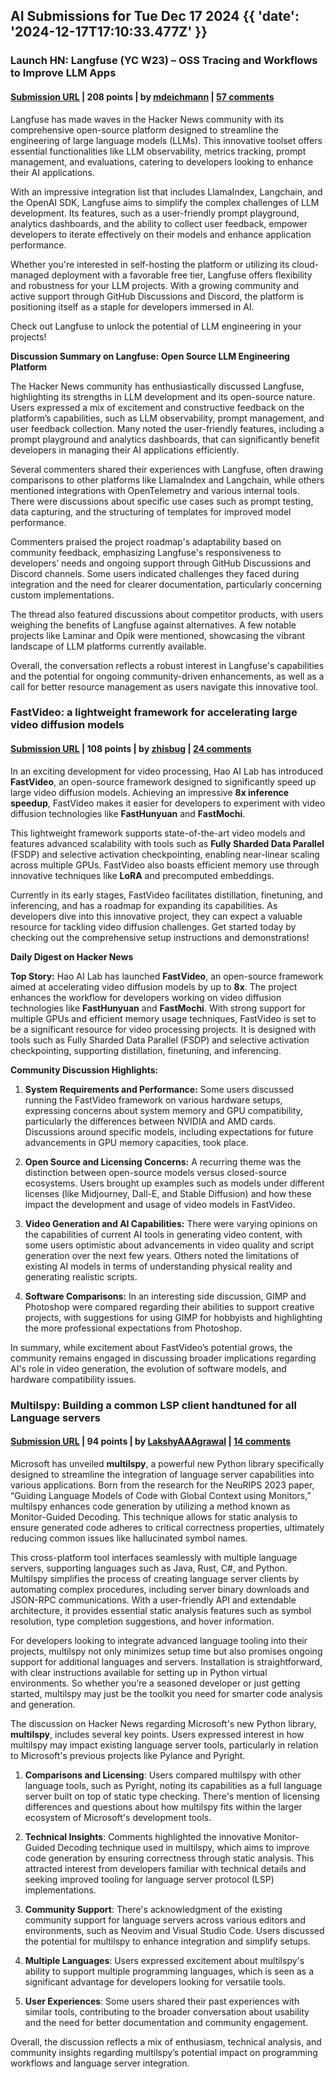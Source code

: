 ## AI Submissions for Tue Dec 17 2024 {{ 'date': '2024-12-17T17:10:33.477Z' }}

### Launch HN: Langfuse (YC W23) – OSS Tracing and Workflows to Improve LLM Apps

#### [Submission URL](https://github.com/langfuse/langfuse) | 208 points | by [mdeichmann](https://news.ycombinator.com/user?id=mdeichmann) | [57 comments](https://news.ycombinator.com/item?id=42441258)

Langfuse has made waves in the Hacker News community with its comprehensive open-source platform designed to streamline the engineering of large language models (LLMs). This innovative toolset offers essential functionalities like LLM observability, metrics tracking, prompt management, and evaluations, catering to developers looking to enhance their AI applications.

With an impressive integration list that includes LlamaIndex, Langchain, and the OpenAI SDK, Langfuse aims to simplify the complex challenges of LLM development. Its features, such as a user-friendly prompt playground, analytics dashboards, and the ability to collect user feedback, empower developers to iterate effectively on their models and enhance application performance.

Whether you're interested in self-hosting the platform or utilizing its cloud-managed deployment with a favorable free tier, Langfuse offers flexibility and robustness for your LLM projects. With a growing community and active support through GitHub Discussions and Discord, the platform is positioning itself as a staple for developers immersed in AI. 

Check out Langfuse to unlock the potential of LLM engineering in your projects!

**Discussion Summary on Langfuse: Open Source LLM Engineering Platform**

The Hacker News community has enthusiastically discussed Langfuse, highlighting its strengths in LLM development and its open-source nature. Users expressed a mix of excitement and constructive feedback on the platform’s capabilities, such as LLM observability, prompt management, and user feedback collection. Many noted the user-friendly features, including a prompt playground and analytics dashboards, that can significantly benefit developers in managing their AI applications efficiently.

Several commenters shared their experiences with Langfuse, often drawing comparisons to other platforms like LlamaIndex and Langchain, while others mentioned integrations with OpenTelemetry and various internal tools. There were discussions about specific use cases such as prompt testing, data capturing, and the structuring of templates for improved model performance.

Commenters praised the project roadmap's adaptability based on community feedback, emphasizing Langfuse's responsiveness to developers’ needs and ongoing support through GitHub Discussions and Discord channels. Some users indicated challenges they faced during integration and the need for clearer documentation, particularly concerning custom implementations.

The thread also featured discussions about competitor products, with users weighing the benefits of Langfuse against alternatives. A few notable projects like Laminar and Opik were mentioned, showcasing the vibrant landscape of LLM platforms currently available.

Overall, the conversation reflects a robust interest in Langfuse's capabilities and the potential for ongoing community-driven enhancements, as well as a call for better resource management as users navigate this innovative tool.

### FastVideo: a lightweight framework for accelerating large video diffusion models

#### [Submission URL](https://github.com/hao-ai-lab/FastVideo) | 108 points | by [zhisbug](https://news.ycombinator.com/user?id=zhisbug) | [24 comments](https://news.ycombinator.com/item?id=42445239)

In an exciting development for video processing, Hao AI Lab has introduced **FastVideo**, an open-source framework designed to significantly speed up large video diffusion models. Achieving an impressive **8x inference speedup**, FastVideo makes it easier for developers to experiment with video diffusion technologies like **FastHunyuan** and **FastMochi**. 

This lightweight framework supports state-of-the-art video models and features advanced scalability with tools such as **Fully Sharded Data Parallel** (FSDP) and selective activation checkpointing, enabling near-linear scaling across multiple GPUs. FastVideo also boasts efficient memory use through innovative techniques like **LoRA** and precomputed embeddings.

Currently in its early stages, FastVideo facilitates distillation, finetuning, and inferencing, and has a roadmap for expanding its capabilities. As developers dive into this innovative project, they can expect a valuable resource for tackling video diffusion challenges. Get started today by checking out the comprehensive setup instructions and demonstrations!

**Daily Digest on Hacker News** 

**Top Story:** 
Hao AI Lab has launched **FastVideo**, an open-source framework aimed at accelerating video diffusion models by up to **8x**. The project enhances the workflow for developers working on video diffusion technologies like **FastHunyuan** and **FastMochi**. With strong support for multiple GPUs and efficient memory usage techniques, FastVideo is set to be a significant resource for video processing projects. It is designed with tools such as Fully Sharded Data Parallel (FSDP) and selective activation checkpointing, supporting distillation, finetuning, and inferencing.

**Community Discussion Highlights:**

1. **System Requirements and Performance:** 
   Some users discussed running the FastVideo framework on various hardware setups, expressing concerns about system memory and GPU compatibility, particularly the differences between NVIDIA and AMD cards. Discussions around specific models, including expectations for future advancements in GPU memory capacities, took place.

2. **Open Source and Licensing Concerns:**
   A recurring theme was the distinction between open-source models versus closed-source ecosystems. Users brought up examples such as models under different licenses (like Midjourney, Dall-E, and Stable Diffusion) and how these impact the development and usage of video models in FastVideo.

3. **Video Generation and AI Capabilities:**
   There were varying opinions on the capabilities of current AI tools in generating video content, with some users optimistic about advancements in video quality and script generation over the next few years. Others noted the limitations of existing AI models in terms of understanding physical reality and generating realistic scripts.

4. **Software Comparisons:**
   In an interesting side discussion, GIMP and Photoshop were compared regarding their abilities to support creative projects, with suggestions for using GIMP for hobbyists and highlighting the more professional expectations from Photoshop.

In summary, while excitement about FastVideo’s potential grows, the community remains engaged in discussing broader implications regarding AI's role in video generation, the evolution of software models, and hardware compatibility issues.

### Multilspy: Building a common LSP client handtuned for all Language servers

#### [Submission URL](https://github.com/microsoft/multilspy) | 94 points | by [LakshyAAAgrawal](https://news.ycombinator.com/user?id=LakshyAAAgrawal) | [14 comments](https://news.ycombinator.com/item?id=42438918)

Microsoft has unveiled **multilspy**, a powerful new Python library specifically designed to streamline the integration of language server capabilities into various applications. Born from the research for the NeuRIPS 2023 paper, “Guiding Language Models of Code with Global Context using Monitors,” multilspy enhances code generation by utilizing a method known as Monitor-Guided Decoding. This technique allows for static analysis to ensure generated code adheres to critical correctness properties, ultimately reducing common issues like hallucinated symbol names.

This cross-platform tool interfaces seamlessly with multiple language servers, supporting languages such as Java, Rust, C#, and Python. Multilspy simplifies the process of creating language server clients by automating complex procedures, including server binary downloads and JSON-RPC communications. With a user-friendly API and extendable architecture, it provides essential static analysis features such as symbol resolution, type completion suggestions, and hover information.

For developers looking to integrate advanced language tooling into their projects, multilspy not only minimizes setup time but also promises ongoing support for additional languages and servers. Installation is straightforward, with clear instructions available for setting up in Python virtual environments. So whether you’re a seasoned developer or just getting started, multilspy may just be the toolkit you need for smarter code analysis and generation.

The discussion on Hacker News regarding Microsoft's new Python library, **multilspy**, includes several key points. Users expressed interest in how multilspy may impact existing language server tools, particularly in relation to Microsoft's previous projects like Pylance and Pyright. 

1. **Comparisons and Licensing**: Users compared multilspy with other language tools, such as Pyright, noting its capabilities as a full language server built on top of static type checking. There's mention of licensing differences and questions about how multilspy fits within the larger ecosystem of Microsoft's development tools.

2. **Technical Insights**: Comments highlighted the innovative Monitor-Guided Decoding technique used in multilspy, which aims to improve code generation by ensuring correctness through static analysis. This attracted interest from developers familiar with technical details and seeking improved tooling for language server protocol (LSP) implementations.

3. **Community Support**: There's acknowledgment of the existing community support for language servers across various editors and environments, such as Neovim and Visual Studio Code. Users discussed the potential for multilspy to enhance integration and simplify setups.

4. **Multiple Languages**: Users expressed excitement about multilspy's ability to support multiple programming languages, which is seen as a significant advantage for developers looking for versatile tools.

5. **User Experiences**: Some users shared their past experiences with similar tools, contributing to the broader conversation about usability and the need for better documentation and community engagement.

Overall, the discussion reflects a mix of enthusiasm, technical analysis, and community insights regarding multilspy’s potential impact on programming workflows and language server integration.

